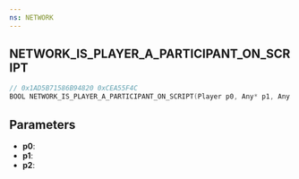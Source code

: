 ```yaml
---
ns: NETWORK
---
```

## NETWORK_IS_PLAYER_A_PARTICIPANT_ON_SCRIPT

```c
// 0x1AD5B71586B94820 0xCEA55F4C
BOOL NETWORK_IS_PLAYER_A_PARTICIPANT_ON_SCRIPT(Player p0, Any* p1, Any p2);
```

## Parameters
* **p0**:
* **p1**:
* **p2**:
